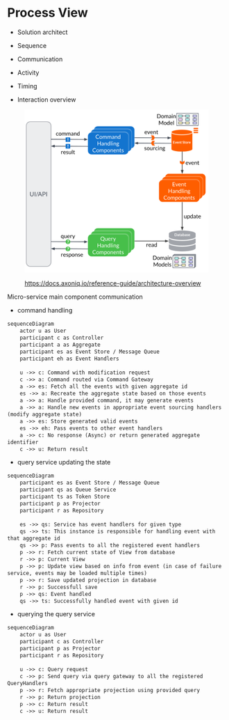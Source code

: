 # Process View

* Solution architect



* Sequence
* Communication
* Activity
* Timing
* Interaction overview



<figure><img src="../.gitbook/assets/image.png" alt=""><figcaption><p><a href="https://docs.axoniq.io/reference-guide/architecture-overview">https://docs.axoniq.io/reference-guide/architecture-overview</a></p></figcaption></figure>



Micro-service main component communication

* command handling

```mermaid
sequenceDiagram
    actor u as User
    participant c as Controller
    participant a as Aggregate
    participant es as Event Store / Message Queue
    participant eh as Event Handlers

    u ->> c: Command with modification request
    c ->> a: Command routed via Command Gateway
    a ->> es: Fetch all the events with given aggregate id
    es ->> a: Recreate the aggregate state based on those events
    a ->> a: Handle provided command, it may generate events
    a ->> a: Handle new events in appropriate event sourcing handlers (modify aggregate state)
    a ->> es: Store generated valid events
    es ->> eh: Pass events to other event handlers
    a ->> c: No response (Async) or return generated aggregate identifier
    c ->> u: Return result
```

* query service updating the state

```mermaid
sequenceDiagram
    participant es as Event Store / Message Queue
    participant qs as Queue Service
    participant ts as Token Store
    participant p as Projector
    participant r as Repository

    es ->> qs: Service has event handlers for given type
    qs ->> ts: This instance is responsible for handling event with that aggregate id
    qs ->> p: Pass events to all the registered event handlers
    p ->> r: Fetch current state of View from database
    r ->> p: Current View
    p ->> p: Update view based on info from event (in case of failure service, events may be loaded multiple times)
    p ->> r: Save updated projection in database
    r ->> p: Successfull save
    p ->> qs: Event handled
    qs ->> ts: Successfully handled event with given id
```

* querying the query service

```mermaid
sequenceDiagram
    actor u as User
    participant c as Controller
    participant p as Projector
    participant r as Repository

    u ->> c: Query request
    c ->> p: Send query via query gateway to all the registered QueryHandlers
    p ->> r: Fetch appropriate projection using provided query
    r ->> p: Return projection
    p ->> c: Return result
    c ->> u: Return result 
```
